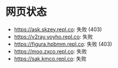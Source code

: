 # 网页状态
- https://ask.skzey.repl.co: 失败 (403)
- https://v2ray.yoyho.repl.co: 失败
- https://figura.hpbmm.repl.co: 失败 (403)
- https://moo.zxco.repl.co: 失败
- https://sak.kmco.repl.co: 失败
